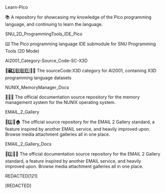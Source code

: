 
Learn-Pico

📚️ A repository for showcasing my knowledge of the Pico programming language, and continuing to learn the language. 

SNU_2D_ProgrammingTools_IDE_Pico

⌨️ The Pico programming language IDE submodule for SNU Programming Tools (2D Mode)

AI2001_Category-Source_Code-SC-X3D

🧠️🖥️2️⃣️0️⃣️0️⃣️1️⃣️💾️📜️ The sourceCode:X3D category for AI2001, containing X3D programming language datasets 

NUNIX_MemoryManager_Docs

🧠️📑️📖️ The official documentation source repository for the memory management system for the NUNIX operating system. 

EMAIL_2_Gallery

📧️2️⃣️🧾️🏠️ The official source repository for the EMAIL 2 Gallery standard, a feature inspired by another EMAIL service, and heavily improved upon. Browse media attachment galleries all in one place.

EMAIL_2_Gallery_Docs

📧️2️⃣️🧾️📖️ The official documentation source repository for the EMAIL 2 Gallery standard, a feature inspired by another EMAIL service, and heavily improved upon. Browse media attachment galleries all in one place.

REDACTED[121]

[REDACTED]

